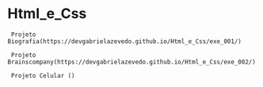 # Html_e_Css

     Projeto Biografia(https://devgabrielazevedo.github.io/Html_e_Css/exe_001/)

     Projeto Brainscompany(https://devgabrielazevedo.github.io/Html_e_Css/exe_002/)

     Projeto Celular ()
 
